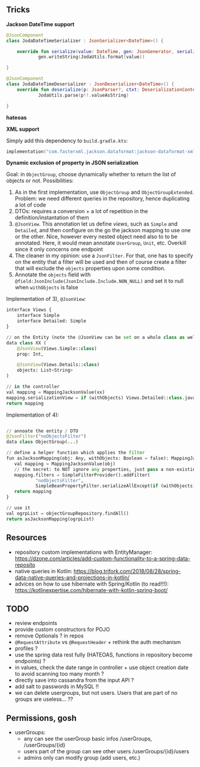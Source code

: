 ## Tricks

**Jackson DateTime support**

```kotlin
@JsonComponent
class JodaDateTimeSerializer : JsonSerializer<DateTime>() {

    override fun serialize(value: DateTime, gen: JsonGenerator, serializers: SerializerProvider) =
            gen.writeString(JodaUtils.format(value))

}

@JsonComponent
class JodaDateTimeDeserializer : JsonDeserializer<DateTime>() {
    override fun deserialize(p: JsonParser?, ctxt: DeserializationContext?): DateTime =
            JodaUtils.parse(p!!.valueAsString)

}
```

**hateoas**


**XML support**

Simply add this dependency to `build.gradle.kts`:
```kotlin
implementation("com.fasterxml.jackson.dataformat:jackson-dataformat-xml")
```

**Dynamic exclusion of property in JSON serialization**

Goal: in `ObjectGroup`, choose dynamically whether to return the list of objects or not. Possibilities:

1. As in the first implementation, use `ObjectGroup` and `ObjectGroupExtended`. Problem: we need different 
    queries in the repository, hence duplicating a lot of code
2. DTOs: requires a conversion + a lot of repetition in the definition/instantation of them
3. `@JsonView`. This annotation let us define *views*, such as `Simple` and `Detailed`, and then configure
    on the go the jackson mapping to use one or the other. Nice, however every nested object need also to 
    to be annotated. Here, it would mean annotate `UserGroup`, `Unit`, etc. Overkill since it only concerns one endpoint
4. The cleaner in my opinion: use a `JsonFilter`. For that, one has to specify on the entity that a filter will be used
    and then of course create a filter that will exclude the `objects` properties upon some condition.
5. Annotate the `objects` field with `@field:JsonInclude(JsonInclude.Include.NON_NULL)` and set it to null 
   when `withObjects` is false
    
Implementation of 3), `@JsonView`:
```python
interface Views {
    interface Simple
    interface Detailed: Simple
}

// on the Entity (note the @JsonView can be set on a whole class as well)
data class XX (
    @JsonView(Views.Simple::class)
    prop: Int,

    @JsonView(Views.Details::class)
    objects: List<String>
)

// in the controller
val mapping = MappingJacksonValue(xx)
mapping.serializationView = if (withObjects) Views.Detailed::class.java else Views.Simple::class.java
return mapping
```

Implementation of 4):

```python

// annoate the entity / DTO
@JsonFilter("noObjectsFilter")
data class ObjectGroup(...)

// define a helper function which applies the filter
fun asJacksonMapping(obj: Any, withObjects: Boolean = false): MappingJacksonValue {
   val mapping = MappingJacksonValue(obj)
   // the secret: to NOT ignore any properties, just pass a non-existing property name (_x_)
   mapping.filters = SimpleFilterProvider().addFilter(
           "noObjectsFilter",
           SimpleBeanPropertyFilter.serializeAllExcept(if (withObjects) "_x_" else "objects"))
   return mapping
}

// use it
val ogrpList = objectGroupRepository.findAll()
return asJacksonMapping(ogrpList)
```

## Resources

* repository custom implementations with EntityManager: 
    https://dzone.com/articles/add-custom-functionality-to-a-spring-data-reposito
* native queries in Kotlin:
    https://blog.trifork.com/2018/08/28/spring-data-native-queries-and-projections-in-kotlin/
* advices on how to use hibernate with Spring/Kotlin (to read!!!):
    https://kotlinexpertise.com/hibernate-with-kotlin-spring-boot/
    
## TODO

* review endpoints
* provide custom constructors for POJO
* remove Optionals ? in repos
* `@RequestAttribute` vs `@RequestHeader` + rethink the auth mechanism
* profiles ?
* use the spring data rest fully (HATEOAS, functions in repository become endpoints) ?
* in values, check the date range in controller + use object creation date to avoid scanning too many month ?
* directly save into cassandra from the input API ?
* add salt to passwords in MySQL !!
* we can delete usergroups, but not users. Users that are part of no groups are useless... ??

## Permissions, gosh

* userGroups: 
    - any can see the userGroup basic infos /userGroups, /userGroups/{id}
    - users part of the group can see other users /userGroups/{id}/users
    - admins only can modify group (add users, etc.)
